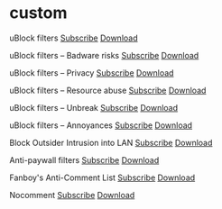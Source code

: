 # custom

uBlock filters [Subscribe](https://subscribe.adblockplus.org/?location=https://raw.githubusercontent.com/uBlockOrigin/uAssets/master/filters/filters.txt) [Download](https://raw.githubusercontent.com/uBlockOrigin/uAssets/master/filters/filters.txt)

uBlock filters – Badware risks [Subscribe](https://subscribe.adblockplus.org/?location=https://raw.githubusercontent.com/uBlockOrigin/uAssets/master/filters/badware.txt) [Download](https://raw.githubusercontent.com/uBlockOrigin/uAssets/master/filters/badware.txt)

uBlock filters – Privacy [Subscribe](https://subscribe.adblockplus.org/?location=https://raw.githubusercontent.com/uBlockOrigin/uAssets/master/filters/privacy.txt) [Download](https://raw.githubusercontent.com/uBlockOrigin/uAssets/master/filters/privacy.txt)

uBlock filters – Resource abuse [Subscribe](https://subscribe.adblockplus.org/?location=https://raw.githubusercontent.com/uBlockOrigin/uAssets/master/filters/resource-abuse.txt) [Download](https://raw.githubusercontent.com/uBlockOrigin/uAssets/master/filters/resource-abuse.txt)

uBlock filters – Unbreak [Subscribe](https://subscribe.adblockplus.org/?location=https://raw.githubusercontent.com/uBlockOrigin/uAssets/master/filters/unbreak.txt) [Download](https://raw.githubusercontent.com/uBlockOrigin/uAssets/master/filters/unbreak.txt)

uBlock filters – Annoyances [Subscribe](https://subscribe.adblockplus.org/?location=https://raw.githubusercontent.com/uBlockOrigin/uAssets/master/filters/annoyances.txt) [Download](https://raw.githubusercontent.com/uBlockOrigin/uAssets/master/filters/annoyances.txt)

Block Outsider Intrusion into LAN [Subscribe](https://subscribe.adblockplus.org/?location=https://raw.githubusercontent.com/uBlockOrigin/uAssets/master/filters/lan-block.txt) [Download](https://raw.githubusercontent.com/uBlockOrigin/uAssets/master/filters/lan-block.txt)

Anti-paywall filters [Subscribe](https://subscribe.adblockplus.org/?location=https://raw.githubusercontent.com/llacb47/miscfilters/master/antipaywall.txt) [Download](https://raw.githubusercontent.com/llacb47/miscfilters/master/antipaywall.txt)

Fanboy's Anti-Comment List [Subscribe](https://subscribe.adblockplus.org/?location=https://raw.githubusercontent.com/ryanbr/fanboy-adblock/master/fanboy-anticomments.txt) [Download](https://raw.githubusercontent.com/ryanbr/fanboy-adblock/master/fanboy-anticomments.txt)

Nocomment [Subscribe](https://subscribe.adblockplus.org/?location=https://raw.githubusercontent.com/lutoma/nocomments/master/abp.txt) [Download](https://raw.githubusercontent.com/lutoma/nocomments/master/abp.txt)
